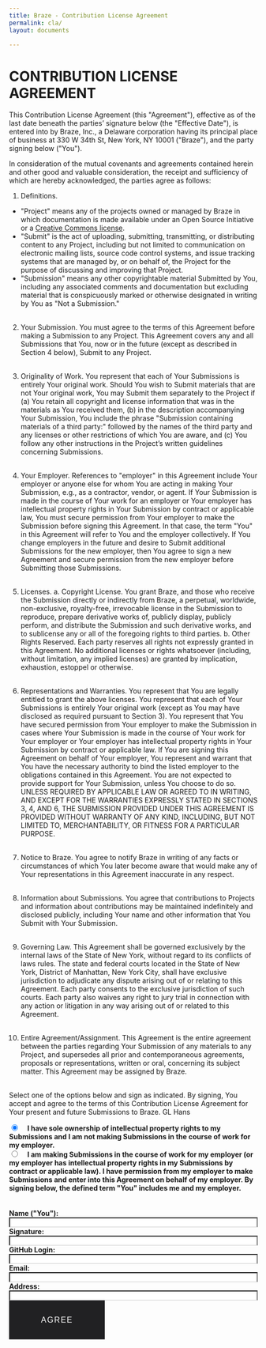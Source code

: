 ```yaml
---
title: Braze - Contribution License Agreement
permalink: cla/
layout: documents

---
```

# CONTRIBUTION LICENSE AGREEMENT

This Contribution License Agreement (this "Agreement"), effective as of the last date beneath the parties’ signature below (the "Effective Date"), is entered into by Braze, Inc., a Delaware corporation having its principal place of business at 330 W 34th St, New York, NY 10001 ("Braze"), and the party signing below ("You").

In consideration of the mutual covenants and agreements contained herein and other good and valuable consideration, the receipt and sufficiency of which are hereby acknowledged, the parties agree as follows:

1. Definitions.
  * "Project" means any of the projects owned or managed by Braze in which documentation is made available under an Open Source Initiative or a [Creative Commons license](https://creativecommons.org/licenses).
  * "Submit" is the act of uploading, submitting, transmitting, or distributing content to any Project, including but not limited to communication on electronic mailing lists, source code control systems, and issue tracking systems that are managed by, or on behalf of, the Project for the purpose of discussing and improving that Project.
  * "Submission" means any other copyrightable material Submitted by You, including any associated comments and documentation but excluding material that is conspicuously marked or otherwise designated in writing by You as "Not a Submission."<br><br>

2. Your Submission. You must agree to the terms of this Agreement before making a Submission to any Project. This Agreement covers any and all Submissions that You, now or in the future (except as described in Section 4 below), Submit to any Project.<br><br>

3. Originality of Work. You represent that each of Your Submissions is entirely Your original work. Should You wish to Submit materials that are not Your original work, You may Submit them separately to the Project if (a) You retain all copyright and license information that was in the materials as You received them, (b) in the description accompanying Your Submission, You include the phrase "Submission containing materials of a third party:" followed by the names of the third party and any licenses or other restrictions of which You are aware, and (c) You follow any other instructions in the Project’s written guidelines concerning Submissions.<br><br>

4. Your Employer. References to "employer" in this Agreement include Your employer or anyone else for whom You are acting in making Your Submission, e.g., as a contractor, vendor, or agent. If Your Submission is made in the course of Your work for an employer or Your employer has intellectual property rights in Your Submission by contract or applicable law, You must secure permission from Your employer to make the Submission before signing this Agreement. In that case, the term "You" in this Agreement will refer to You and the employer collectively. If You change employers in the future and desire to Submit additional Submissions for the new employer, then You agree to sign a new Agreement and secure permission from the new employer before Submitting those Submissions.<br><br>

5. Licenses.
a. Copyright License. You grant Braze, and those who receive the Submission directly or indirectly from Braze, a perpetual, worldwide, non-exclusive, royalty-free, irrevocable license in the Submission to reproduce, prepare derivative works of, publicly display, publicly perform, and distribute the Submission and such derivative works, and to sublicense any or all of the foregoing rights to third parties.
b. Other Rights Reserved. Each party reserves all rights not expressly granted in this Agreement. No additional licenses or rights whatsoever (including, without limitation, any implied licenses) are granted by implication, exhaustion, estoppel or otherwise.<br><br>

6. Representations and Warranties. You represent that You are legally entitled to grant the above licenses. You represent that each of Your Submissions is entirely Your original work (except as You may have disclosed as required pursuant to Section 3). You represent that You have secured permission from Your employer to make the Submission in cases where Your Submission is made in the course of Your work for Your employer or Your employer has intellectual property rights in Your Submission by contract or applicable law. If You are signing this Agreement on behalf of Your employer, You represent and warrant that You have the necessary authority to bind the listed employer to the obligations contained in this Agreement. You are not expected to provide support for Your Submission, unless You choose to do so. UNLESS REQUIRED BY APPLICABLE LAW OR AGREED TO IN WRITING, AND EXCEPT FOR THE WARRANTIES EXPRESSLY STATED IN SECTIONS 3, 4, AND 6, THE SUBMISSION PROVIDED UNDER THIS AGREEMENT IS PROVIDED WITHOUT WARRANTY OF ANY KIND, INCLUDING, BUT NOT LIMITED TO, MERCHANTABILITY, OR FITNESS FOR A PARTICULAR PURPOSE.<br><br>

7. Notice to Braze. You agree to notify Braze in writing of any facts or circumstances of which You later become aware that would make any of Your representations in this Agreement inaccurate in any respect.<br><br>

8. Information about Submissions. You agree that contributions to Projects and information about contributions may be maintained indefinitely and disclosed publicly, including Your name and other information that You Submit with Your Submission.<br><br>

9. Governing Law. This Agreement shall be governed exclusively by the internal laws of the State of New York, without regard to its conflicts of laws rules. The state and federal courts located in the State of New York, District of Manhattan, New York City, shall have exclusive jurisdiction to adjudicate any dispute arising out of or relating to this Agreement. Each party consents to the exclusive jurisdiction of such courts. Each party also waives any right to jury trial in connection with any action or litigation in any way arising out of or related to this Agreement. <br><br>

10. Entire Agreement/Assignment. This Agreement is the entire agreement between the parties regarding Your Submission of any materials to any Project, and supersedes all prior and contemporaneous agreements, proposals or representations, written or oral, concerning its subject matter.  This Agreement may be assigned by Braze. <br><br>

Select one of the options below and sign as indicated. By signing, You accept and agree to the terms of this Contribution License Agreement for Your present and future Submissions to Braze. GL Hans



<div id="cla_form_div">
<form id="cla_form" >
<input type="radio" name="type" value="personal" id="type_personal" checked="checked" /> <label for="type_personal">I have sole ownership of intellectual property rights to my Submissions and I am not making Submissions in the course of work for my employer. </label><br />
<input type="radio" name="type" value="employer" id="type_employer" /> <label for="type_employer" >I am making Submissions in the course of work for my employer (or my employer has intellectual property rights in my Submissions by contract or applicable law). I have permission from my employer to make Submissions and enter into this Agreement on behalf of my employer. By signing below, the defined term "You" includes me and my employer. </label><br />
<br /><br />
<label for="input_name"> Name ("You"):</label> <input type="text" value="" name="name" id="input_name" class="form-control"  /> <br />
<label for="input_signature"> Signature:</label> <input type="text" value="" name="signature" id="input_signature" class="form-control" /> <br />
<label for="input_username"> GitHub Login:</label> <input type="text" value="" name="username" id="input_username" class="form-control" /> <br />
<label for="input_email"> Email:</label> <input type="email" value="" name="email" id="input_email" class="form-control" /> <br />
<label for="input_address"> Address:</label> <input type="text" value="" name="address" id="input_address" class="form-control" /> <br />

<span id="company_span">
<label for="input_company_name"> Company Name:</label> <input type="text" value="" name="company_name" id="input_company_name" class="form-control" /> <br />
<label for="input_by"> By:</label> <input type="text" value="" name="by" id="input_by" class="form-control"  /> <br />
<label for="input_title">Title:</label> <input type="text" value="" name="title" id="input_title" class="form-control"  /> <br />
</span>
<button type="submit" name="Agree" value="Agree" class="btn btn-black" id="cla_agree" role="button"> Agree </button>
</form>
</div>
<div id="cla_thankyou" style="display:none;"><div class="row"><div class="col" id="cla_thankyou_msg"></div></div></div>

<style type="text/css">
#cla_form input[type='radio']{
  display: inline-block;
  margin-right: 15px;
}
#cla_form label {
  display: inline;
}


#cla_form input[type='text'],#cla_form input[type='email'] ,#cla_form input[type='date']  {
  border-bottom: 1px solid #ccc !important;
  width: 100%;
}
#cla_form  label {
 font-weight: bold;
}


.btn, input[type=submit] {
  display: inline-block;
  vertical-align: middle;
  font: inherit;
  text-align: center;
  margin: 0;
  cursor: pointer;
  font-size: 14px;
  font-size: 1rem;
  line-height: 1.4;
  font-family: Sailec W00 Bold, Arial, sans-serif;
  text-transform: uppercase;
  padding: 1.14286rem 2.85714rem;
  border-radius: 0;
  letter-spacing: .10714rem;
  white-space: normal;
  border: 2px solid #212123 !important;
  color: #212123;
  background-color: transparent;
  position: relative;
  z-index: 1;
  overflow: hidden;
  transition: color .3s cubic-bezier(.5, 0, .1, 1), border-color .3s cubic-bezier(.5, 0, .1, 1);
  will-change: color, border-color
}

@media (min-width:36em) {
  .btn, input[type=submit] {
    padding: 1.64286rem 3.92857rem
  }
}

.btn:before, input[type=submit]:before {
  content: "";
  position: absolute;
  top: 0;
  left: 0;
  z-index: -1;
  height: 100%;
  background-color: #212123;
  transform-origin: top right;
  width: 100%;
  transform: translate3d(-101%, 0, 0);
  transition: transform .3s cubic-bezier(.5, 0, .1, 1);
  will-change: transform
}

.btn:focus, .btn:hover, input[type=submit]:focus, input[type=submit]:hover {
  color: #fff
}

.btn:focus:before, .btn:hover:before, input[type=submit]:focus:before, input[type=submit]:hover:before {
  transform: translateZ(0)
}

.btn-black, input[type=submit] {
  color: #fff
}

.btn-black:before, input[type=submit]:before {
  background-color: #fff
}

.btn-black:after, input[type=submit]:after {
  content: "";
  position: absolute;
  top: 0;
  left: 0;
  z-index: -2;
  height: 100%;
  width: 100%;
  background-color: #212123
}

.btn-black:focus, .btn-black:hover, input[type=submit]:focus, input[type=submit]:hover {
  color: #212123
}

.btn-small {
  padding: 1.07143rem 1.78571rem !important
}
#company_span {
  display: none;
}
</style>
<script type="text/javascript">
  $(document).ready(function() {
    var sub_url = '{{ site.cla_url }}'
    var sub_key = 'N3cTZyz2ecLrAWfBJOzwJHOv47KD0PBX'
    $('#cla_form').submit(function(e) {
      var mform = $(this);
      e.preventDefault();
      $('#cla_form_div').hide();
      var url = sub_url;

      var jqxhr = $.ajax({
        url: url,
        method: "POST",
        data: 'synckey=' + sub_key + '&' + mform.serialize()
      }).done(function(r) {
        $('#cla_thankyou').fadeIn("slow");
        if (r['result'] == 'success') {
          $('#cla_thankyou_msg').html('<h3>Thanks for agreeing to the CLA.</h3>');
        }
        else {
          $('#cla_thankyou_msg').html('<h3>Sorry an error has occur.</h3>');
          $('#cla_form_div').fadeIn("slow");
        }
      });
    });


    $("input[name='type']").click(function(e) {
      var $this = $(this);
      if ($this.val() === 'personal') {
        $('#company_span').hide();
      }
      else {
        $('#company_span').show();
      }
    });
    $("#type_personal").trigger('click')
  });
</script>
